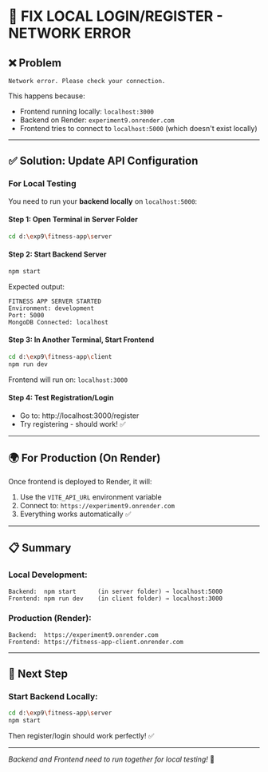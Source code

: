 # 🔧 FIX LOCAL LOGIN/REGISTER - NETWORK ERROR

## ❌ Problem

```
Network error. Please check your connection.
```

This happens because:
- Frontend running locally: `localhost:3000`
- Backend on Render: `experiment9.onrender.com`
- Frontend tries to connect to `localhost:5000` (which doesn't exist locally)

---

## ✅ Solution: Update API Configuration

### For Local Testing

You need to run your **backend locally** on `localhost:5000`:

#### Step 1: Open Terminal in Server Folder
```bash
cd d:\exp9\fitness-app\server
```

#### Step 2: Start Backend Server
```bash
npm start
```

Expected output:
```
FITNESS APP SERVER STARTED
Environment: development
Port: 5000
MongoDB Connected: localhost
```

#### Step 3: In Another Terminal, Start Frontend
```bash
cd d:\exp9\fitness-app\client
npm run dev
```

Frontend will run on: `localhost:3000`

#### Step 4: Test Registration/Login
- Go to: http://localhost:3000/register
- Try registering - should work! ✅

---

## 🌍 For Production (On Render)

Once frontend is deployed to Render, it will:
1. Use the `VITE_API_URL` environment variable
2. Connect to: `https://experiment9.onrender.com`
3. Everything works automatically ✅

---

## 📋 Summary

### Local Development:
```
Backend:  npm start      (in server folder) → localhost:5000
Frontend: npm run dev    (in client folder) → localhost:3000
```

### Production (Render):
```
Backend:  https://experiment9.onrender.com
Frontend: https://fitness-app-client.onrender.com
```

---

## 🚀 Next Step

### Start Backend Locally:
```bash
cd d:\exp9\fitness-app\server
npm start
```

Then register/login should work perfectly! ✅

---

*Backend and Frontend need to run together for local testing!* 🔗
